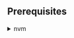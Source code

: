 

## Prerequisites

<details><summary>nvm</summary>
<br>
<code>Mac/Ubuntu</code>
<p>

<code>Mac/Ubuntu</code>
```bash
   curl -o- https://raw.githubusercontent.com/creationix/nvm/v0.33.0/install.sh | bash
```
</p>
</details>
